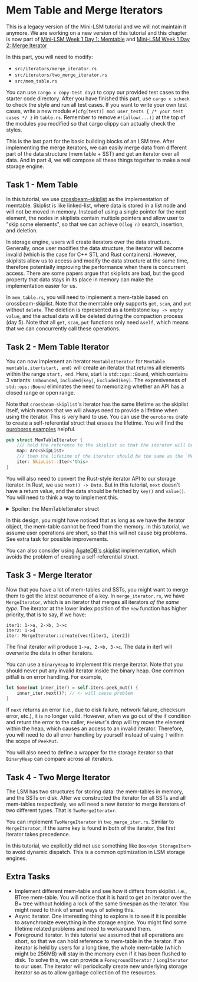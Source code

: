 # Mem Table and Merge Iterators

<div class="warning">

This is a legacy version of the Mini-LSM tutorial and we will not maintain it anymore. We are working on a new version of this tutorial and this chapter is now part of [Mini-LSM Week 1 Day 1: Memtable](./week1-01-memtable.md) and [Mini-LSM Week 1 Day 2: Merge Iterator](./week1-02-merge-iterator.md)

</div>

<!-- toc -->

In this part, you will need to modify:

* `src/iterators/merge_iterator.rs`
* `src/iterators/two_merge_iterator.rs`
* `src/mem_table.rs`

You can use `cargo x copy-test day3` to copy our provided test cases to the starter code directory. After you have
finished this part, use `cargo x scheck` to check the style and run all test cases. If you want to write your own
test cases, write a new module `#[cfg(test)] mod user_tests { /* your test cases */ }` in `table.rs`. Remember to remove
`#![allow(...)]` at the top of the modules you modified so that cargo clippy can actually check the styles.

This is the last part for the basic building blocks of an LSM tree. After implementing the merge iterators, we can
easily merge data from different part of the data structure (mem table + SST) and get an iterator over all data. And
in part 4, we will compose all these things together to make a real storage engine.

## Task 1 - Mem Table

In this tutorial, we use [crossbeam-skiplist](https://docs.rs/crossbeam-skiplist) as the implementation of memtable.
Skiplist is like linked-list, where data is stored in a list node and will not be moved in memory. Instead of using
a single pointer for the next element, the nodes in skiplists contain multiple pointers and allow user to "skip some
elements", so that we can achieve `O(log n)` search, insertion, and deletion.

In storage engine, users will create iterators over the data structure. Generally, once user modifies the data structure,
the iterator will become invalid (which is the case for C++ STL and Rust containers). However, skiplists allow us to
access and modify the data structure at the same time, therefore potentially improving the performance when there is
concurrent access. There are some papers argue that skiplists are bad, but the good property that data stays in its
place in memory can make the implementation easier for us.

In `mem_table.rs`, you will need to implement a mem-table based on crossbeam-skiplist. Note that the memtable only
supports `get`, `scan`, and `put` without `delete`. The deletion is represented as a tombstone `key -> empty value`,
and the actual data will be deleted during the compaction process (day 5). Note that all `get`, `scan`, `put` functions
only need `&self`, which means that we can concurrently call these operations.

## Task 2 - Mem Table Iterator

You can now implement an iterator `MemTableIterator` for `MemTable`. `memtable.iter(start, end)` will create an iterator
that returns all elements within the range `start, end`. Here, start is `std::ops::Bound`, which contains 3 variants:
`Unbounded`, `Included(key)`, `Excluded(key)`. The expresiveness of `std::ops::Bound` eliminates the need to memorizing
whether an API has a closed range or open range.

Note that `crossbeam-skiplist`'s iterator has the same lifetime as the skiplist itself, which means that we will always
need to provide a lifetime when using the iterator. This is very hard to use. You can use the `ouroboros` crate to
create a self-referential struct that erases the lifetime. You will find the [ouroboros examples][ouroboros-example]
helpful.

[ouroboros-example]: https://github.com/joshua-maros/ouroboros/blob/main/examples/src/ok_tests.rs

```rust
pub struct MemTableIterator {
    /// hold the reference to the skiplist so that the iterator will be valid.
    map: Arc<SkipList>
    /// then the lifetime of the iterator should be the same as the `MemTableIterator` struct itself
    iter: SkipList::Iter<'this>
}
```

You will also need to convert the Rust-style iterator API to our storage iterator. In Rust, we use `next() -> Data`. But
in this tutorial, `next` doesn't have a return value, and the data should be fetched by `key()` and `value()`. You will
need to think a way to implement this.

<details>
<summary>Spoiler: the MemTableIterator struct</summary>

```rust
#[self_referencing]
pub struct MemTableIterator {
    map: Arc<SkipMap<Bytes, Bytes>>,
    #[borrows(map)]
    #[not_covariant]
    iter: SkipMapRangeIter<'this>,
    item: (Bytes, Bytes),
}
```

We have `map` serving as a reference to the skipmap, `iter` as a self-referential item of the struct, and `item` as the
last item from the iterator. You might have thought of using something like `iter::Peekable`, but it requires `&mut self`
when retrieving the key and value. Therefore, one approach is to (1) get the element from the iterator on initializing
the `MemTableIterator`, store it in `item` (2) when calling `next`, we get the element from inner iter's `next` and move
the inner iter to the next position.

</details>

In this design, you might have noticed that as long as we have the iterator object, the mem-table cannot be freed from
the memory. In this tutorial, we assume user operations are short, so that this will not cause big problems. See extra
task for possible improvements.

You can also consider using [AgateDB's skiplist](https://github.com/tikv/agatedb/tree/master/skiplist) implementation,
which avoids the problem of creating a self-referential struct.

## Task 3 - Merge Iterator

Now that you have a lot of mem-tables and SSTs, you might want to merge them to get the latest occurrence of a key.
In `merge_iterator.rs`, we have `MergeIterator`, which is an iterator that merges all iterators *of the same type*.
The iterator at the lower index position of the `new` function has higher priority, that is to say, if we have:

```
iter1: 1->a, 2->b, 3->c
iter2: 1->d
iter: MergeIterator::create(vec![iter1, iter2])
```

The final iterator will produce `1->a, 2->b, 3->c`. The data in iter1 will overwrite the data in other iterators.

You can use a `BinaryHeap` to implement this merge iterator. Note that you should never put any invalid iterator inside
the binary heap. One common pitfall is on error handling. For example,

```rust
let Some(mut inner_iter) = self.iters.peek_mut() {
    inner_iter.next()?; // <- will cause problem
}
```

If `next` returns an error (i.e., due to disk failure, network failure, checksum error, etc.), it is no longer valid.
However, when we go out of the if condition and return the error to the caller, `PeekMut`'s drop will try move the
element within the heap, which causes an access to an invalid iterator. Therefore, you will need to do all error
handling by yourself instead of using `?` within the scope of `PeekMut`.

You will also need to define a wrapper for the storage iterator so that `BinaryHeap` can compare across all iterators.

## Task 4 - Two Merge Iterator

The LSM has two structures for storing data: the mem-tables in memory, and the SSTs on disk. After we constructed the
iterator for all SSTs and all mem-tables respectively, we will need a new iterator to merge iterators of two different
types. That is `TwoMergeIterator`.

You can implement `TwoMergeIterator` in `two_merge_iter.rs`. Similar to `MergeIterator`, if the same key is found in
both of the iterator, the first iterator takes precedence.

In this tutorial, we explicitly did not use something like `Box<dyn StorageIter>` to avoid dynamic dispatch. This is a
common optimization in LSM storage engines.

## Extra Tasks

* Implement different mem-table and see how it differs from skiplist. i.e., BTree mem-table. You will notice that it is
  hard to get an iterator over the B+ tree without holding a lock of the same timespan as the iterator. You might need
  to think of smart ways of solving this.
* Async iterator. One interesting thing to explore is to see if it is possible to asynchronize everything in the storage
  engine. You might find some lifetime related problems and need to workaround them.
* Foreground iterator. In this tutorial we assumed that all operations are short, so that we can hold reference to
  mem-table in the iterator. If an iterator is held by users for a long time, the whole mem-table (which might be 256MB)
  will stay in the memory even if it has been flushed to disk. To solve this, we can provide a `ForegroundIterator` /
  `LongIterator` to our user. The iterator will periodically create new underlying storage iterator so as to allow
  garbage collection of the resources.
